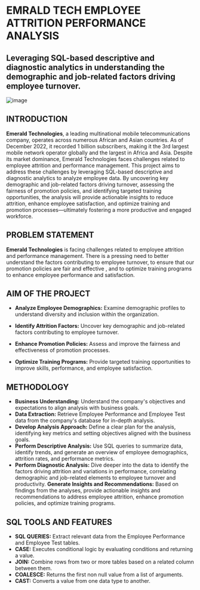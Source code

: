 # EMRALD TECH EMPLOYEE ATTRITION PERFORMANCE ANALYSIS
## Leveraging SQL-based descriptive and diagnostic analytics in understanding the demographic and job-related factors driving employee turnover.
![image](https://github.com/user-attachments/assets/e8fcd740-02ee-4970-82a9-7d26ee312ac6)
## INTRODUCTION
**Emerald Technologies**, a leading multinational mobile telecommunications company, operates across numerous African and Asian countries. As of December 2022, it recorded 1 billion subscribers, making it the 3rd largest mobile network operator globally and the largest in Africa and Asia. Despite its market dominance, Emerald Technologies faces challenges related to employee attrition and performance management. This project aims to address these challenges by leveraging SQL-based descriptive and diagnostic analytics to analyze employee data. By uncovering key demographic and job-related factors driving turnover, assessing the fairness of promotion policies, and identifying targeted training opportunities, the analysis will provide actionable insights to reduce attrition, enhance employee satisfaction, and optimize training and promotion processes—ultimately fostering a more productive and engaged workforce.
## PROBLEM STATEMENT
**Emerald Technologies** is facing challenges  related to employee attrition and performance management. There is a pressing need to better understand the factors contributing to employee turnover, to ensure that our promotion policies are fair and effective , and to optimize training programs to enhance employee performance and satisfaction.
## AIM OF THE PROJECT
- **Analyze Employee Demographics:** Examine demographic profiles to understand diversity and inclusion within the organization.

- **Identify Attrition Factors:** Uncover key demographic and job-related factors contributing to employee turnover.

- **Enhance Promotion Policies:** Assess and improve the fairness and effectiveness of promotion processes.

- **Optimize Training Programs:** Provide targeted training opportunities to improve skills, performance, and employee satisfaction.

## METHODOLOGY
- **Business Understanding:** Understand the company's objectives and expectations to align analysis with business goals.
- **Data Extraction:** Retrieve Employee Performance and Employee Test data from the company's database for in-depth analysis.
- **Develop Analysis Approach:** Define a clear plan for the analysis, identifying key metrics and setting objectives aligned with the business goals.
- **Perform Descriptive Analysis:** Use SQL queries to summarize data, identify trends, and generate an overview of employee demographics, attrition rates, and performance metrics.
- **Perform Diagnostic Analysis:** Dive deeper into the data to identify the factors driving attrition and variations in performance, correlating demographic and job-related elements to employee turnover and productivity.
**Generate Insights and Recommendations:** Based on findings from the analyses, provide actionable insights and recommendations to address employee attrition, enhance promotion policies, and optimize training programs.

## SQL TOOLS AND FEATURES
- **SQL QUERIES:** Extract relevant data from the Employee Performance and Employee Test tables.
- **CASE:** Executes conditional logic by evaluating conditions and returning a value.
- **JOIN:** Combine rows from two or more tables based on a related column between them.
- **COALESCE:** Returns the first non null value from a list of arguments.
- **CAST:** Converts a value from one data type to another.
